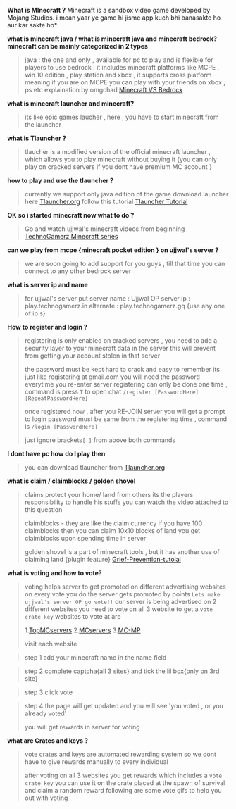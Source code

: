 **What is MInecraft ?**
Minecraft is a sandbox video game developed by Mojang Studios.
i mean yaar ye game hi jisme app kuch bhi banasakte ho aur kar sakte ho*

**what is minecraft java / what is minecraft java and minecraft bedrock?
 minecraft can be mainly categorized in 2 types**

> java : the one and only , available for pc to play and is flexible for players to use
> bedrock :  it includes minecraft platforms like MCPE , win 10 edition , play station and xbox , it supports cross platform meaning if you are on MCPE you can play with your friends on xbox , ps etc
> explaination by omgchad [Minecraft VS Bedrock](https://www.youtube.com/watch?v=9MmMd6he_a8)

**what is minecraft launcher and minecraft?**
>its like epic games laucher ,
> here , you have to start minecraft from the launcher

**what is Tlauncher ?**
> tlaucher is a modified version of the official minecraft launcher ,
> which allows you to play minecraft without buying it
> {you can only play on cracked servers if you dont have premium MC account }

**how to play and use the tlauncher ?**
> currently we support only java edition of the game
> download launcher here [Tlauncher.org](https://tlauncher.org/en/)
> follow this tutorial 
> [Tlauncher Tutorial](https://www.youtube.com/watch?v=CyGxzIvR1XY)

**OK so i started minecraft now what to do ?**
> Go and watch ujjwal's minecraft videos from beginning 
> [TechnoGamerz Minecraft series](https://www.youtube.com/playlist?list=PL8vL-_f27zDS2WPNkz0tP0r30JzE8YU_h)


**can we play from mcpe {minecraft pocket edition } on ujjwal's server ?**
> we are soon going to add support for you guys , till that time you can connect to any other bedrock server

**what is server ip and name**
> for ujjwal's server put 
> server name : Ujjwal OP
> server ip : play.technogamerz.in
> alternate : play.technogamerz.gq {use any one of ip s}

**How to register and login ?** 
> registering is only enabled on cracked servers , 
> you need to add a security layer to your minecraft data in the server 
> this will prevent from getting your account stolen in that server
> 
> the password must be kept hard to crack and easy to remember 
> its just like registering at gmail.com
> you will need the password everytime you re-enter server 
> registering can only be done one time , command is 
> press `T` to open chat
> `/register [PasswordHere] [RepeatPasswordHere]` 
> 
> once registered now , after you RE-JOIN server you will get a prompt to login 
> password must be same from the registering time , command is
> `/login [PasswordHere]`
> 
> just ignore brackets`[ ]` from above both commands

__**I dont have pc how do I play then**__
> you can download tlauncher from [Tlauncher.org](https://tlauncher.org/en/)

**what is claim / claimblocks / golden shovel**
> claims protect your home/ land from others 
> its the players responsibility to handle his stuffs
> you can watch the video attached to this question 
> 
> claimblocks - they are like the claim currency 
> if you have 100 claimblocks then you can claim 10x10 blocks of land 
> you get claimblocks upon spending time in server
> 
> golden shovel is a part of minecraft tools , but it has another use of claiming land {plugin feature}
> [Grief-Prevention-tutoial](https://www.youtube.com/watch?v=C58PZSzBi-g)

**what is voting and how to vote**?
> voting helps server to get promoted on different advertising websites 
> on every vote you do the server gets promoted by points
> `Lets make ujjwal's server OP go vote!!`
> our server is being advertised on 2 different websites 
> you need to vote on all 3 website to get a `vote crate key`
> websites to vote at are
>
> 1.[TopMCservers](http://topminecraftservers.org/vote/13532) 
> 2.[MCservers](https://minecraftservers.org/vote/593784) 
> 3.[MC-MP](https://minecraft-mp.com/server/267375/vote/)
> 
> visit each website

> step 1 add your minecraft name in the name field

> step 2 complete captcha{all 3 sites} and tick the lil box{only on 3rd site}

> step 3 click vote

> step 4 the page will get updated and you will see 'you voted , or you already voted'
>
> you will get rewards in server for voting

**what are Crates and keys ?**
> vote crates and keys are automated rewarding system so we dont have to give rewards manually to every individual 
> 
> after voting on all 3 websites you get rewards which includes a `vote crate key` you can use it on the crate placed at the spawn of survival and claim a random reward
> following are some vote gifs to help you out with voting













